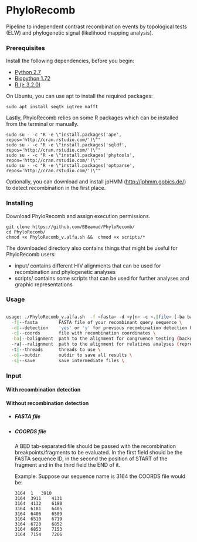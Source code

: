 # PhyloRecomb

Pipeline to independent contrast recombination events by topological tests (ELW) and phylogenetic signal (likelihood mapping analysis). 

### Prerequisites

Install the following dependencies, before you begin:

* [Python 2.7](https://www.python.org/downloads/) 
* [Biopython 1.72](https://biopython.org/wiki/Download) 
* [R (≥ 3.2.0)](https://cran.r-project.org/mirrors.html) 


On Ubuntu, you can use apt to install the required packages:
```
sudo apt install seqtk iqtree mafft
```

Lastly, PhyloRecomb relies on some R packages which can be installed from the terminal or manually. 

```
sudo su - -c "R -e \"install.packages('ape', repos='http://cran.rstudio.com/')\""
sudo su - -c "R -e \"install.packages('sqldf', repos='http://cran.rstudio.com/')\""
sudo su - -c "R -e \"install.packages('phytools', repos='http://cran.rstudio.com/')\""
sudo su - -c "R -e \"install.packages('optparse', repos='http://cran.rstudio.com/')\""
```

Optionally, you can download and install jpHMM (http://jphmm.gobics.de/) to detect recombination in the first place. 


### Installing

Download PhyloRecomb and assign execution permissions. 

```
git clone https://github.com/BBeamud/PhyloRecomb/
cd PhyloRecomb/
chmod +x PhyloRecomb_v.alfa.sh &&  chmod +x scripts/*
```

The downloaded directory also contains things that might be useful for PhyloRecomb users:
* input/ contains different HIV alignments that can be used for recombination and phylogenetic analyses 
* scripts/ contains some scripts that can be used for further analyses and graphic representations 

### Usage

```./PhyloRecomb_v.alfa.sh

usage: ./PhyloRecomb_v.alfa.sh  -f <fasta> -d <y|n> -c <.|file> [-ba balignment] [-ra ralignment ] [-o outdir] [-t threads] [-s] \
  -f|--fasta        FASTA file of your recombinant query sequence \
  -d|--detection    'yes' or 'y' for previous recombination detection by jpHMM \
  -c|--coords       file with recombination coordinates \
  -ba|--balignment  path to the alignment for congruence testing (background alignment) \
  -ra|--ralignment  path to the alignment for relatives analyses (representative alignment) \
  -t|--threads      threads to use \
  -o|--outdir       outdir to save all results \
  -s|--save         save intermediate files \
```

### Input

#### With recombination detection 

#### Without recombination detection

* ##### FASTA file

* ##### COORDS file

  A BED tab-separated file should be passed with the recombination breakpoints/fragments to be evaluated. In the first field    should be the FASTA sequence ID, in the second the position of START of the fragment and in the third field the END of it. 

  Example: Suppose our sequence name is 3164 the COORDS file would be: 

  ```
  3164	1	3910
  3164	3911	4131
  3164	4132	6180
  3164	6181	6405
  3164	6406	6509
  3164	6510	6719
  3164	6720	6852
  3164	6853	7153
  3164	7154	7266
  ```
